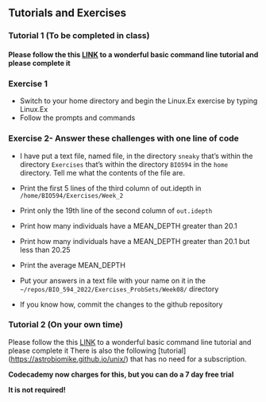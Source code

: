 ## Tutorials and Exercises

### Tutorial 1 (To be completed in class)
#### Please follow the this [LINK](http://www.ee.surrey.ac.uk/Teaching/Unix/unix1.html) to a wonderful basic command line tutorial and please complete it

### Exercise 1
* Switch to your home directory and begin the Linux.Ex exercise by typing Linux.Ex
* Follow the prompts and commands

### Exercise 2- Answer these challenges with one line of code
* I have put a text file, named file, in the directory `sneaky` that’s within the directory `Exercises` that’s within the directory `BIO594` in the `home` directory.  Tell me what the contents of the file are.
* Print the first 5 lines of the third column of out.idepth in `/home/BIO594/Exercises/Week_2`
* Print only the 19th line of the second column of `out.idepth`
* Print how many individuals have a MEAN_DEPTH greater than 20.1
* Print how many individuals have a MEAN_DEPTH greater than 20.1 but less than 20.25
* Print the average MEAN_DEPTH

* Put your answers in a text file with your name on it in the `~/repos/BIO_594_2022/Exercises_ProbSets/Week08/` directory
* If you know how, commit the changes to the github repository

### Tutorial 2 (On your own time)
Please follow the this [LINK](https://www.codecademy.com/learn/learn-the-command-line) to a wonderful basic command line tutorial and please complete it
There is also the following [tutorial] (https://astrobiomike.github.io/unix/) that has no need for a subscription.

**Codecademy now charges for this, but you can do a 7 day free trial**

**It is not required!**


